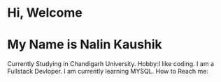 # Hi, Welcome
# My Name is Nalin Kaushik 

Currently Studying in Chandigarh University.
Hobby:I like coding.
I am a Fullstack Devloper.
I am currently learning MYSQL.
How to Reach me:
